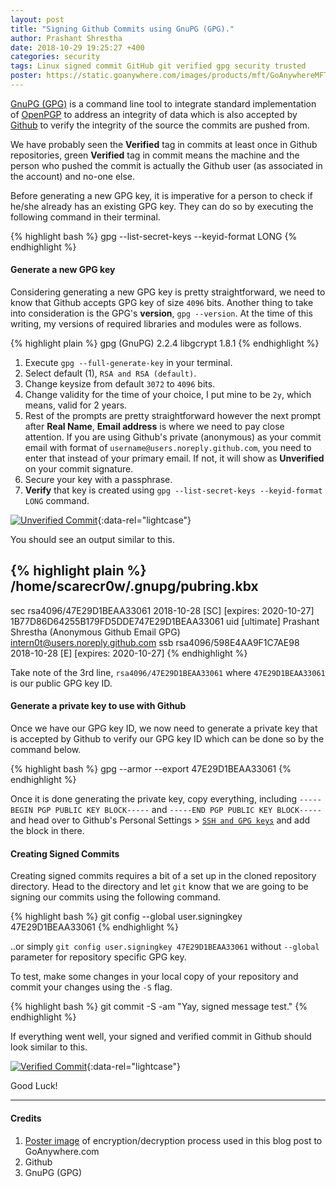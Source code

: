 ```yaml
---
layout: post
title: "Signing Github Commits using GnuPG (GPG)."
author: Prashant Shrestha
date: 2018-10-29 19:25:27 +400
categories: security
tags: Linux signed commit GitHub git verified gpg security trusted
poster: https://static.goanywhere.com/images/products/mft/GoAnywhereMFT_OpenPGP-Diagram_web.png
---
```


[GnuPG (GPG)](https://www.gnupg.org/) is a command line tool to integrate standard implementation of [OpenPGP](https://www.openpgp.org/) to address an integrity of data which is also accepted by [Github](https://github.com) to verify the integrity of the source the commits are pushed from.

We have probably seen the **Verified** tag in commits at least once in Github repositories, green **Verified** tag in commit means the machine and the person who pushed the commit is actually the Github user (as associated in the account) and no-one else.
<!--excerpt-->

Before generating a new GPG key, it is imperative for a person to check if he/she already has an existing GPG key. They can do so by executing the following command in their terminal.

{% highlight bash %}
gpg --list-secret-keys --keyid-format LONG
{% endhighlight %}

#### Generate a new GPG key

Considering generating a new GPG key is pretty straightforward, we need to know that Github accepts GPG key of size `4096` bits. Another thing to take into consideration is the GPG's **version**, `gpg --version`. At the time of this writing, my versions of required libraries and modules were as follows.

{% highlight plain %}
gpg (GnuPG) 2.2.4
libgcrypt 1.8.1
{% endhighlight %}

1. Execute `gpg --full-generate-key` in your terminal.
2. Select default (1), `RSA and RSA (default)`.
3. Change keysize from default `3072` to `4096` bits.
4. Change validity for the time of your choice, I put mine to be `2y`, which means, valid for 2 years.
5. Rest of the prompts are pretty straightforward however the next prompt after **Real Name**, **Email address** is where we need to pay close attention. If you are using Github's private (anonymous) as your commit email with format of `username@users.noreply.github.com`, you need to enter that instead of your primary email. If not, it will show as **Unverified** on your commit signature.
6. Secure your key with a passphrase.
7. **Verify** that key is created using `gpg --list-secret-keys --keyid-format LONG` command.

[![Unverified Commit](https://i.imgur.com/FWL3XNR.png)](https://i.imgur.com/FWL3XNR.png){:data-rel="lightcase"}

You should see an output similar to this.

{% highlight plain %}
/home/scarecr0w/.gnupg/pubring.kbx
----------------------------------
sec   rsa4096/47E29D1BEAA33061 2018-10-28 [SC] [expires: 2020-10-27]
      1B77D86D64255B179FD5DDE747E29D1BEAA33061
uid   [ultimate] Prashant Shrestha (Anonymous Github Email GPG) <intern0t@users.noreply.github.com>
ssb   rsa4096/598E4AA9F1C7AE98 2018-10-28 [E] [expires: 2020-10-27]
{% endhighlight %}

Take note of the 3rd line, `rsa4096/47E29D1BEAA33061` where `47E29D1BEAA33061` is our public GPG key ID.

#### Generate a private key to use with Github

Once we have our GPG key ID, we now need to generate a private key that is accepted by Github to verify our GPG key ID which can be done so by the command below.

{% highlight bash %}
gpg --armor --export 47E29D1BEAA33061
{% endhighlight %}

Once it is done generating the private key, copy everything, including `-----BEGIN PGP PUBLIC KEY BLOCK-----` and `-----END PGP PUBLIC KEY BLOCK-----` and head over to Github's Personal Settings > [`SSH and GPG keys`](https://github.com/settings/keys) and add the block in there.

#### Creating Signed Commits

Creating signed commits requires a bit of a set up in the cloned repository directory. Head to the directory and let `git` know that we are going to be signing our commits using the following command.

{% highlight bash %}
git config --global user.signingkey 47E29D1BEAA33061
{% endhighlight %}

..or simply `git config user.signingkey 47E29D1BEAA33061` without `--global` parameter for repository specific GPG key.

To test, make some changes in your local copy of your repository and commit your changes using the `-S` flag.

{% highlight bash %}
git commit -S -am "Yay, signed message test."
{% endhighlight %}

If everything went well, your signed and verified commit in Github should look similar to this.

[![Verified Commit](https://i.imgur.com/oDVZ2rv.png)](https://i.imgur.com/oDVZ2rv.png){:data-rel="lightcase"}

Good Luck!

---

#### Credits

1. [Poster image](https://www.goanywhere.com/managed-file-transfer/encryption/gnupg-gpg) of encryption/decryption process used in this blog post to GoAnywhere.com
2. Github
3. GnuPG (GPG)
